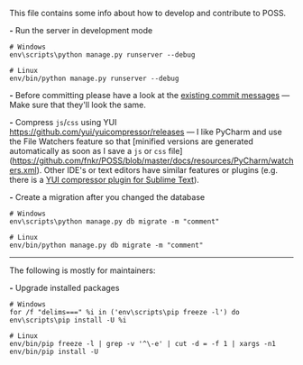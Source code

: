 This file contains some info about how to develop and contribute to POSS.

**-** Run the server in development mode
```
# Windows
env\scripts\python manage.py runserver --debug

# Linux
env/bin/python manage.py runserver --debug
```

**-** Before committing please have a look at the
[existing commit messages](https://github.com/fnkr/POSS/commits/master)
— Make sure that they'll look the same.

**-** Compress `js`/`css` using YUI
https://github.com/yui/yuicompressor/releases
— I like PyCharm and use the File Watchers feature so that [minified versions
are generated automatically as soon as I save a `js` or `css` file]
(https://github.com/fnkr/POSS/blob/master/docs/resources/PyCharm/watchers.xml).
Other IDE's or text editors have similar features or plugins
(e.g. there is a [YUI compressor plugin for Sublime Text](https://packagecontrol.io/packages/YUI%20Compressor)).

**-** Create a migration after you changed the database
```
# Windows
env\scripts\python manage.py db migrate -m "comment"

# Linux
env/bin/python manage.py db migrate -m "comment"
```

---

The following is mostly for maintainers:

**-** Upgrade installed packages
```
# Windows
for /f "delims===" %i in ('env\scripts\pip freeze -l') do env\scripts\pip install -U %i

# Linux
env/bin/pip freeze -l | grep -v '^\-e' | cut -d = -f 1 | xargs -n1 env/bin/pip install -U
```
